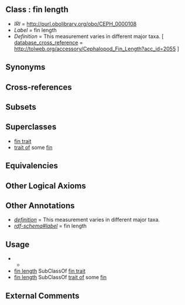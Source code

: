 
## Class : fin length

 * *IRI* = http://purl.obolibrary.org/obo/CEPH_0000108
 * *Label* = fin length
 * *Definition* = This measurement varies in different major taxa.        [ [database_cross_reference](../../ef/oboInOwl#hasDbXref.md) = http://tolweb.org/accessory/Cephalopod_Fin_Length?acc_id=2055 ]

## Synonyms


## Cross-references


## Subsets


## Superclasses

 * [fin trait](../../CEPH/63/CEPH_0001063.md)
 * [trait of](../../ceph#trait/of/ceph#trait_of.md) some [fin](../../CEPH/12/CEPH_0000112.md)

## Equivalencies


## Other Logical Axioms


## Other Annotations

 * *[definition](../../IAO/15/IAO_0000115.md)* = This measurement varies in different major taxa.       
 * *[rdf-schema#label](../../el/rdf-schema#label.md)* = fin length

## Usage

 * -
 * [fin length](../../CEPH/08/CEPH_0000108.md) SubClassOf [fin trait](../../CEPH/63/CEPH_0001063.md)
 * [fin length](../../CEPH/08/CEPH_0000108.md) SubClassOf [trait of](../../ceph#trait/of/ceph#trait_of.md) some [fin](../../CEPH/12/CEPH_0000112.md)

## External Comments

